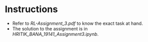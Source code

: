 # Instructions
- Refer to *RL-Assignment_3.pdf* to know the exact task at hand.
- The solution to the assignment is in *HRITIK_BANA_19141_Assignment3.ipynb*.
